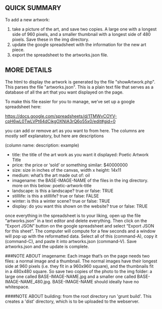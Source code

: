 ## QUICK SUMMARY
To add a new artwork: 
  1. take a picture of the art, and save two copies. A large one with a longest side of 960 pixels, and a smaller thumbnail with a longest side of 480 pixels. Save these in the img directory.
  2. update the google spreadsheet with the information for the new art piece.
  3. export the spreadsheet to the artworks.json file.


## MORE DETAILS 
The html to display the artwork is generated by the file "showArtwork.php". This parses the file "artworks.json". This is a plain text file that serves as a database of all the art that you want displayed on the page.

To make this file easier for you to manage, we’ve set up a google spreadsheet here:

https://docs.google.com/spreadsheets/d/1TMWvCOYV-cpH6wL0TwLVPt64dCikgOXNIA3rQ6o55x0/edit#gid=0

you can add or remove art as you want to from here. The columns are mostly self explanatory, but here are descriptions

(column name: description: example)

* title: the title of the art work as you want it displayed: Poetic Artwork Title
* price: the price or ‘sold’ or something similar: $40000000
* size: size in inches of the canvas, width x height: 14x11
* medium: what’s the art made out of: oil
* imagename: the BASE-IMAGE-NAME of the files in the ing directory. more on this below: poetic-artwork-title
* landscape: is this a landscape? true or false: TRUE
* stilllife: is this a stilllife? true or false: FALSE
* winter: is this a winter scene? true or false: TRUE
* display: do you want this shown on the website? true or false: TRUE

once everything in the spreadsheet is to your liking, open up the file “artworks.json” in a text editor and delete everything. Then click on the “Export JSON” button on the google spreadsheet and select “Export JSON for this sheet”. The computer will compute for a few seconds and a window will pop up with the reformatted data. Select all of this (command-A), copy it (command-C), and paste it into artworks.json (command-V). Save artworks.json and the update is complete.


###NOTE ABOUT imagename:
Each image that’s on the page needs two files: a normal image and a thumbnail. The normal images have their longest side at 960 pixels (i.e. they fit in a 960x960 square), and the thumbnails fit in a 480x480 square. So save two copies of the photo to the img folder: a large one called BASE-IMAGE-NAME.jpg and a smaller one called BASE-IMAGE-NAME_480.jpg. BASE-IMAGE-NAME should ideally have no whitespace.


####NOTE ABOUT building:
from the root directory run 'grunt build'. This creates a 'dist' directory, which is to be uploaded to the webserver.
